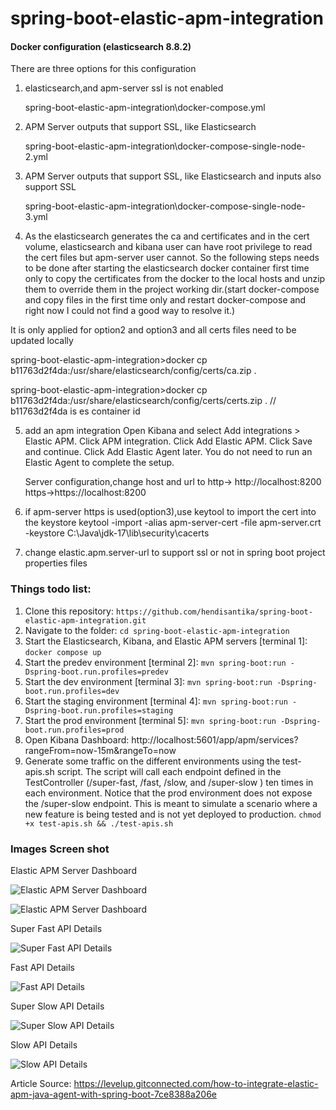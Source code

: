 # spring-boot-elastic-apm-integration

####  Docker configuration (elasticsearch 8.8.2) 
There are three options for this configuration

1. elasticsearch,and apm-server ssl is not enabled

   spring-boot-elastic-apm-integration\docker-compose.yml

2. APM Server outputs that support SSL, like Elasticsearch

   spring-boot-elastic-apm-integration\docker-compose-single-node-2.yml

3. APM Server outputs that support SSL, like Elasticsearch and inputs also support SSL

   spring-boot-elastic-apm-integration\docker-compose-single-node-3.yml

4. As the elasticsearch generates the ca and certificates and in the cert volume, elasticsearch and kibana user can have root privilege to read the cert files
   but apm-server user cannot. So the following steps needs to be done after starting the elasticsearch docker container first time only to copy the certificates from the docker to the local hosts
   and unzip them to override them in the project working dir.(start docker-compose and copy files in the first time only and restart docker-compose and right now I could not find a good way to resolve it.)

It is only applied for option2 and option3 and all certs files need to be updated locally

spring-boot-elastic-apm-integration>docker cp b11763d2f4da:/usr/share/elasticsearch/config/certs/ca.zip .

spring-boot-elastic-apm-integration>docker cp b11763d2f4da:/usr/share/elasticsearch/config/certs/certs.zip .  // b11763d2f4da is es container id


5. add an apm integration
   Open Kibana and select Add integrations > Elastic APM.
   Click APM integration.
   Click Add Elastic APM.
   Click Save and continue.
   Click Add Elastic Agent later. You do not need to run an Elastic Agent to complete the setup.

   Server configuration,change host and url to
   http-> http://localhost:8200
   https->https://localhost:8200

6. if apm-server https is used(option3),use keytool to import the cert into the keystore
   keytool -import -alias apm-server-cert -file apm-server.crt -keystore C:\Java\jdk-17\lib\security\cacerts

7. change elastic.apm.server-url to support ssl or not in spring boot project properties files

### Things todo list:

1. Clone this repository: `https://github.com/hendisantika/spring-boot-elastic-apm-integration.git`
2. Navigate to the folder: `cd spring-boot-elastic-apm-integration`
3. Start the Elasticsearch, Kibana, and Elastic APM servers [terminal 1]: `docker compose up`
4. Start the predev environment [terminal 2]: `mvn spring-boot:run -Dspring-boot.run.profiles=predev`
5. Start the dev environment [terminal 3]: `mvn spring-boot:run -Dspring-boot.run.profiles=dev`
6. Start the staging environment [terminal 4]: `mvn spring-boot:run -Dspring-boot.run.profiles=staging`
7. Start the prod environment [terminal 5]: `mvn spring-boot:run -Dspring-boot.run.profiles=prod`
8. Open Kibana Dashboard: http://localhost:5601/app/apm/services?rangeFrom=now-15m&rangeTo=now
9. Generate some traffic on the different environments using the test-apis.sh script. The script will call each endpoint
   defined in the TestController (/super-fast, /fast, /slow, and /super-slow ) ten times in each environment. Notice
   that the prod environment does not expose the /super-slow endpoint. This is meant to simulate a scenario where a new
   feature is being tested and is not yet deployed to production. `chmod +x test-apis.sh && ./test-apis.sh`

### Images Screen shot

Elastic APM Server Dashboard

![Elastic APM Server Dashboard](img/apm.png "Elastic APM Server Dashboard")

![Elastic APM Server Dashboard](img/apm2.png "Elastic APM Server Dashboard")

Super Fast API Details

![Super Fast API Details](img/super-fast.png "Super Fast API Details")

Fast API Details

![Fast API Details](img/fast.png "Fast API Details")

Super Slow API Details

![Super Slow API Details](img/super-slow.png "Super Slow API Details")

Slow API Details

![Slow API Details](img/slow.png "Slow API Details")

Article Source: https://levelup.gitconnected.com/how-to-integrate-elastic-apm-java-agent-with-spring-boot-7ce8388a206e




